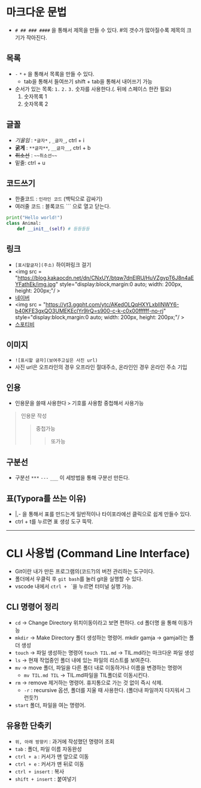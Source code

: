 # 마크다운 문법
- `# ## ### ####` 을 통해서 제목을 만들 수 있다. #의 갯수가 많아질수록 제목의 크기가 작아진다.

## 목록
- `-` `*` `+` 을 통해서 목록을 만들 수 있다.
    - tab을 통해서 들여쓰기 shift + tab을 통해서 내어쓰기 가능
- 순서가 있는 목록: `1.` `2.` `3.`  숫자를 사용한다.(. 뒤에 스페이스 한칸 필요)
    1. 숫자목록 1
    2. 숫자목록 2

## 글꼴
- *기울임* : `*글자*` , `_글자_`, ctrl + i
- **굵게** : `**글자**`, `__글자__`, ctrl + b
- ~~취소선~~ : `~~취소선~~`
- 밑줄: ctrl + u

## 코드쓰기
- 한줄코드 : `인라인 코드` (백틱으로 감싸기)
- 여러줄 코드 : 블록코드 ``` 으로 열고 닫는다.

```python
print("Hello world!")
class Animal:
    def __init__(self) # 등등등등
```

## 링크
- `[표시할글자](주소)` 하이퍼링크 걸기
- <img src = "https://blog.kakaocdn.net/dn/CNxUY/btqw7dnElRU/HuVZgvpT6J8n4aEYFathEk/img.jpg" style="display:block,margin:0 auto; width: 200px, height: 200px;"/ >
- [네이버](https://www.naver.com)
- <img src = "https://yt3.ggpht.com/ytc/AKedOLQqHXYLxblINWY6-b40KFE3gxQO3UMEKEclYr9lrQ=s900-c-k-c0x00ffffff-no-rj" style="display:block,margin:0 auto; width: 200px, height: 200px;"/ >
- [스포티비](https://spotvnow.com)


## 이미지
- `![표시할 글자](보여주고싶은 사진 url)`
- 사진 url은 오프라인의 경우 오프라인 절대주소, 온라인인 경우 온라인 주소 기입

## 인용
- 인용문을 쓸때 사용한다 `>` 기호를 사용함 중첩해서 사용가능
> 인용문 작성
>> 중첩가능
>>> 또가능

## 구분선
- 구분선 `***` `---` `___` 이 세방법을 통해 구분선 만든다.

## 표(Typora를 쓰는 이유)
- |,- 을 통해서 표를 만드는게 일반적이나 타이포라에선 클릭으로 쉽게 만들수 있다.
- ctrl + t를 누르면 표 생성 도구 뚝딱.

---
# CLI 사용법 (Command Line Interface)
- Git이란 내가 만든 프로그램의(코드?)의 버전 관리하는 도구이다.
- 폴더에서 우클릭 후 `git bash`를 눌러 git을 실행할 수 있다.
- vscode 내에서 `ctrl + ` `을 누르면 터미널 실행 가능.

## CLI 명령어 정리
- `cd` -> Change Directory 위치이동이라고 보면 편하다. cd 폴더명 을 통해 이동가능
- `mkdir` -> Make Directory 폴더 생성하는 명령어. mkdir gamja -> gamja라는 폴더 생성
- `touch` -> 파일 생성하는 명령어 `touch TIL.md` -> TIL.md라는 마크다운 파일 생성
- `ls` -> 현재 작업중인 폴더 내에 있는 파일의 리스트를 보여준다.
- `mv` -> move 폴더, 파일을 다른 폴더 내로 이동하거나 이름을 변경하는 명령어
    - `mv TIL.md TIL` -> TIL.md파일을 TIL폴더로 이동시킨다. 
- `rm` -> remove 제거하는 명령어. 휴지통으로 가는 것 없이 즉시 삭제.
    - `-r` : recursive 옵션, 폴더를 지울 때 사용한다. (폴더내 파일까지 다지워서 그런듯?)
- `start` 폴더, 파일을 여는 명령어.

## 유용한 단축키 
- `위, 아래 방향키` : 과거에 작성했던 명령어 조회
- `tab` : 폴더, 파일 이름 자동완성
- `ctrl + a` : 커서가 맨 앞으로 이동
- `ctrl + e` : 커서가 맨 뒤로 이동
- `ctrl + insert` : 복사 
- `shift + insert` : 붙여넣기